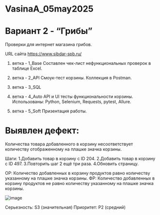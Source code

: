 # VasinaA_05may2025
# Вариант 2 - “Грибы”

Проверки для интернет магазина грибов.

URL сайта https://www.sibdar-spb.ru/

1. ветка - 1_Base
Составлен чек-лист нефункциональных проверок в таблице  Excel.

2. ветка - 2_API
Смоук-тест корзины.
Коллекция в Postman.

3. ветка - 3_SQL

4. ветка - 4_Auto
API и UI тесты функциональности корзины.
Использованы: Python, Selenium, Requests, pytest, Allure.

5. ветка - 5_Soft
Призентация работы.


# Выявлен дефект:

Количества товара добавленного в корзину несоответствует  количеству отображенному на плашке значка корзины.

Шаги:
1.Добавить товар в корзину с ID 204.
2.Добавить товар в корзину с ID 497.
3.Повторить шаг 2 ещё три раза.
4.Обновить страницу.

ОР: Количество добавленных в корзину продуктов равно количеству указанному на плашке значка корзины.
ФР: Количество добавленных в корзину продуктов не равно количеству указанному на плашке значка корзины.

![image](https://github.com/user-attachments/assets/4c15e4c3-60d0-4ac4-98c3-a5f5fb6c7b64)

Серьезность: S3 (значительная)
Приоритет: P2 (средний)

